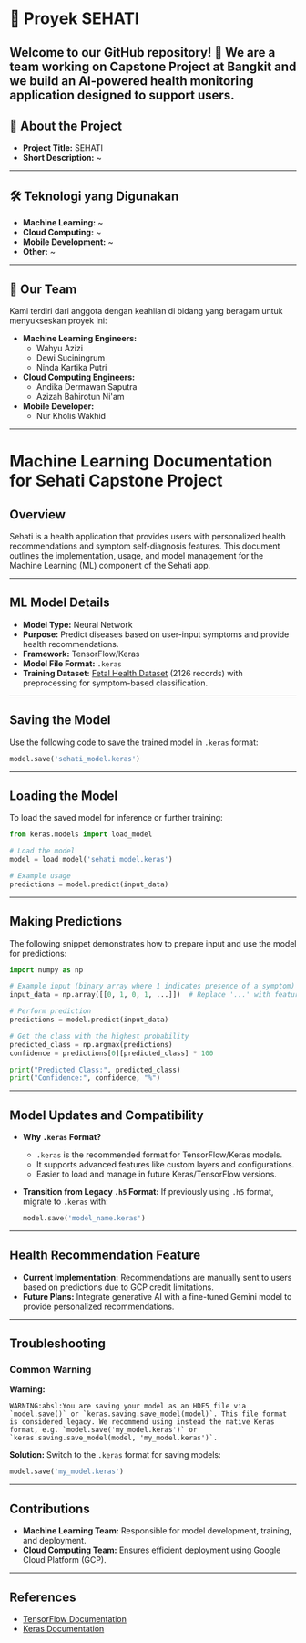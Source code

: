 # 🌟 Proyek SEHATI 

Welcome to our GitHub repository! 🎉 We are a team working on Capstone Project at Bangkit and we build an AI-powered health monitoring application designed to support users.  
---

## 📝 About the Project

- **Project Title:** SEHATI  
- **Short Description:** ~

---

## 🛠️ Teknologi yang Digunakan

- **Machine Learning:** ~
- **Cloud Computing:** ~
- **Mobile Development:** ~
- **Other:** ~

---

## 🤝 Our Team

Kami terdiri dari anggota dengan keahlian di bidang yang beragam untuk menyukseskan proyek ini:

- **Machine Learning Engineers:**
  - Wahyu Azizi
  - Dewi Suciningrum
  - Ninda Kartika Putri
- **Cloud Computing Engineers:**
  - Andika Dermawan Saputra
  - Azizah Bahirotun Ni'am	
- **Mobile Developer:**
  - Nur Kholis Wakhid

---

# Machine Learning Documentation for Sehati Capstone Project

## Overview
Sehati is a health application that provides users with personalized health recommendations and symptom self-diagnosis features. This document outlines the implementation, usage, and model management for the Machine Learning (ML) component of the Sehati app.

---

## ML Model Details
- **Model Type:** Neural Network
- **Purpose:** Predict diseases based on user-input symptoms and provide health recommendations.
- **Framework:** TensorFlow/Keras
- **Model File Format:** `.keras`
- **Training Dataset:** [Fetal Health Dataset](#) (2126 records) with preprocessing for symptom-based classification.

---

## Saving the Model
Use the following code to save the trained model in `.keras` format:
```python
model.save('sehati_model.keras')
```

---

## Loading the Model
To load the saved model for inference or further training:
```python
from keras.models import load_model

# Load the model
model = load_model('sehati_model.keras')

# Example usage
predictions = model.predict(input_data)
```

---

## Making Predictions
The following snippet demonstrates how to prepare input and use the model for predictions:
```python
import numpy as np

# Example input (binary array where 1 indicates presence of a symptom)
input_data = np.array([[0, 1, 0, 1, ...]])  # Replace '...' with feature values

# Perform prediction
predictions = model.predict(input_data)

# Get the class with the highest probability
predicted_class = np.argmax(predictions)
confidence = predictions[0][predicted_class] * 100

print("Predicted Class:", predicted_class)
print("Confidence:", confidence, "%")
```

---

## Model Updates and Compatibility
- **Why `.keras` Format?**
  - `.keras` is the recommended format for TensorFlow/Keras models.
  - It supports advanced features like custom layers and configurations.
  - Easier to load and manage in future Keras/TensorFlow versions.

- **Transition from Legacy `.h5` Format:**
  If previously using `.h5` format, migrate to `.keras` with:
  ```python
  model.save('model_name.keras')
  ```

---

## Health Recommendation Feature
- **Current Implementation:**
  Recommendations are manually sent to users based on predictions due to GCP credit limitations.
- **Future Plans:**
  Integrate generative AI with a fine-tuned Gemini model to provide personalized recommendations.

---

## Troubleshooting
### Common Warning
**Warning:**
```
WARNING:absl:You are saving your model as an HDF5 file via `model.save()` or `keras.saving.save_model(model)`. This file format is considered legacy. We recommend using instead the native Keras format, e.g. `model.save('my_model.keras')` or `keras.saving.save_model(model, 'my_model.keras')`.
```
**Solution:**
Switch to the `.keras` format for saving models:
```python
model.save('my_model.keras')
```

---

## Contributions
- **Machine Learning Team:** Responsible for model development, training, and deployment.
- **Cloud Computing Team:** Ensures efficient deployment using Google Cloud Platform (GCP).

---

## References
- [TensorFlow Documentation](https://www.tensorflow.org/)
- [Keras Documentation](https://keras.io/)
